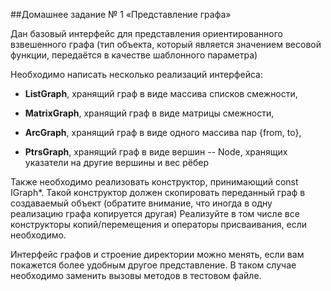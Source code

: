 ##Домашнее задание № 1 «Представление графа»

Дан базовый интерфейс для представления ориентированного взвешенного графа (тип объекта, который является значением весовой функции, передаётся в качестве шаблонного параметра)

Необходимо написать несколько реализаций интерфейса:

+ **ListGraph**, хранящий граф в виде массива списков смежности,

+ **MatrixGraph**, хранящий граф в виде матрицы смежности,

+ **ArcGraph**, хранящий граф в виде одного массива пар {from, to},

+ **PtrsGraph**, хранящий граф в виде вершин -- Node, хранящих указатели на другие вершины и вес рёбер

Также необходимо реализовать конструктор, принимающий const IGraph*. Такой конструктор должен скопировать переданный граф в создаваемый объект
 (обратите внимание, что иногда в одну реализацию графа копируется другая)
Реализуйте в том числе все конструкторы копий/перемещения и операторы присваивания, если необходимо.

Интерфейс графов и строение директории можно менять, если вам покажется более удобным другое представление. В таком случае необходимо заменить вызовы методов в тестовом файле.

